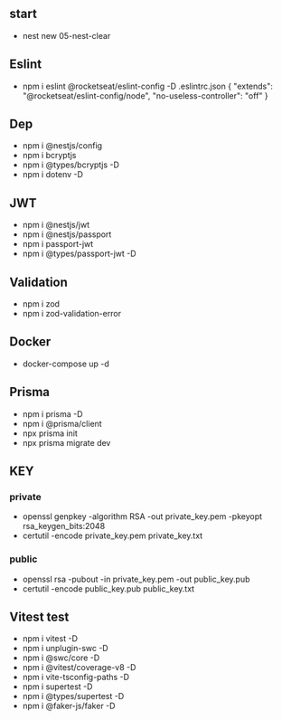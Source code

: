 ## start

- nest new 05-nest-clear

## Eslint

- npm i eslint @rocketseat/eslint-config -D
  .eslintrc.json
  {
  "extends": "@rocketseat/eslint-config/node",
  "no-useless-controller": "off"
  }

## Dep

- npm i @nestjs/config
- npm i bcryptjs
- npm i @types/bcryptjs -D
- npm i dotenv -D

## JWT

- npm i @nestjs/jwt
- npm i @nestjs/passport
- npm i passport-jwt
- npm i @types/passport-jwt -D

## Validation

- npm i zod
- npm i zod-validation-error

## Docker

- docker-compose up -d

## Prisma

- npm i prisma -D
- npm i @prisma/client
- npx prisma init
- npx prisma migrate dev

## KEY

### private

- openssl genpkey -algorithm RSA -out private_key.pem -pkeyopt rsa_keygen_bits:2048
- certutil -encode private_key.pem private_key.txt

### public

- openssl rsa -pubout -in private_key.pem -out public_key.pub
- certutil -encode public_key.pub public_key.txt

## Vitest test

- npm i vitest -D
- npm i unplugin-swc -D
- npm i @swc/core -D
- npm i @vitest/coverage-v8 -D
- npm i vite-tsconfig-paths -D
- npm i supertest -D
- npm i @types/supertest -D
- npm i @faker-js/faker -D
